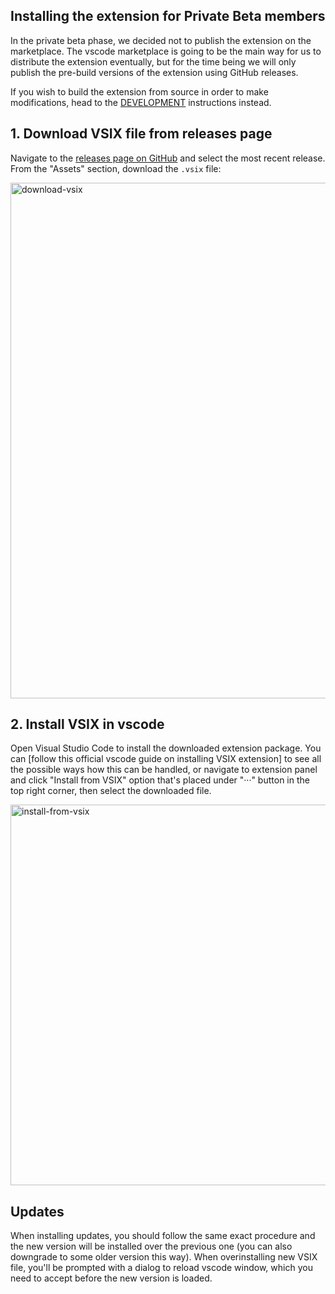 ## Installing the extension for Private Beta members

In the private beta phase, we decided not to publish the extension on the marketplace.
The vscode marketplace is going to be the main way for us to distribute the extension eventually, but for the time being we will only publish the pre-build versions of the extension using GitHub releases.

If you wish to build the extension from source in order to make modifications, head to the [DEVELOPMENT](DEVELOPMENT.md) instructions instead.

## 1. Download VSIX file from releases page

Navigate to the [releases page on GitHub](https://github.com/software-mansion/react-native-ide/releases) and select the most recent release.
From the "Assets" section, download the `.vsix` file:

<img width="825" alt="download-vsix" src="https://github.com/software-mansion/react-native-ide/assets/726445/05f41079-9d1d-430b-a178-5c0661890687">

## 2. Install VSIX in vscode

Open Visual Studio Code to install the downloaded extension package.
You can [follow this official vscode guide on installing VSIX extension] to see all the possible ways how this can be handled, or navigate to extension panel and click "Install from VSIX" option that's placed under "···" button in the top right corner, then select the downloaded file.

<img width="609" alt="install-from-vsix" src="https://github.com/software-mansion/react-native-ide/assets/726445/1d648637-e87a-4387-ba64-8fe7ab5b6148">

## Updates

When installing updates, you should follow the same exact procedure and the new version will be installed over the previous one (you can also downgrade to some older version this way).
When overinstalling new VSIX file, you'll be prompted with a dialog to reload vscode window, which you need to accept before the new version is loaded.
